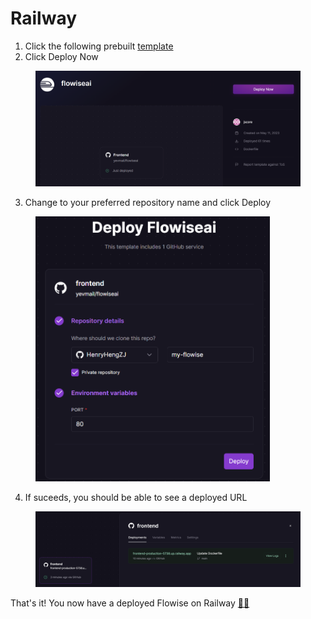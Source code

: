 # Railway

1. Click the following prebuilt [template](https://railway.app/template/YK7J0v?referralCode=Rt5mqt)
2. Click Deploy Now

<figure><img src="../.gitbook/assets/image (4).png" alt=""><figcaption></figcaption></figure>

3. Change to your preferred repository name and click Deploy

<figure><img src="../.gitbook/assets/image (10).png" alt="" width="375"><figcaption></figcaption></figure>

4. If suceeds, you should be able to see a deployed URL

<figure><img src="../.gitbook/assets/image (2).png" alt=""><figcaption></figcaption></figure>

That's it! You now have a deployed Flowise on Railway [🎉](https://emojipedia.org/party-popper/)[🎉](https://emojipedia.org/party-popper/)
